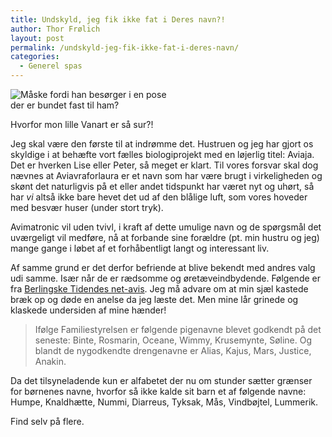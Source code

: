 ```yaml
---
title: Undskyld, jeg fik ikke fat i Deres navn?!
author: Thor Frølich
layout: post
permalink: /undskyld-jeg-fik-ikke-fat-i-deres-navn/
categories:
  - Generel spas
---
```

<div class="bitImage bitRight" style="width: 258px">
  <img src="http://www.abekat.net/images/surtbarn.jpg" alt="Måske fordi han besørger i en pose der er bundet fast til ham?" /></p> <p>
    Hvorfor mon lille Vanart er så sur?!
  </p>
</div>

Jeg skal være den første til at indrømme det. Hustruen og jeg har gjort os skyldige i at behæfte vort fælles biologiprojekt med en løjerlig titel: Aviaja. Det er hverken Lise eller Peter, så meget er klart. Til vores forsvar skal dog nævnes at Aviavraforlaura er et navn som har være brugt i virkeligheden og skønt det naturligvis på et eller andet tidspunkt har været nyt og uhørt, så har *vi* altså ikke bare hevet det ud af den blålige luft, som vores hoveder med besvær huser (under stort tryk).<!--more-->

  
Avimatronic vil uden tvivl, i kraft af dette umulige navn og de spørgsmål det uværgeligt vil medføre, nå at forbande sine forældre (pt. min hustru og jeg) mange gange i løbet af et forhåbentligt langt og interessant liv.

Af samme grund er det derfor befriende at blive bekendt med andres valg udi samme. Især når de er rædsomme og øretæveindbydende. Følgende er fra [Berlingske Tidendes net-avis][1]. Jeg må advare om at min sjæl kastede bræk op og døde en anelse da jeg læste det. Men mine lår grinede og klaskede undersiden af mine hænder!

> Ifølge Familiestyrelsen er følgende pigenavne blevet godkendt på det seneste: Binte, Rosmarin, Oceane, Wimmy, Krusemynte, Søline. Og blandt de nygodkendte drengenavne er Alias, Kajus, Mars, Justice, Anakin.

Da det tilsyneladende kun er alfabetet der nu om stunder sætter grænser for børnenes navne, hvorfor så ikke kalde sit barn et af følgende navne: Humpe, Knaldhætte, Nummi, Diarreus, Tyksak, Mås, Vindbøjtel, Lummerik.

Find selv på flere.

 [1]: http://www.berlingske.dk/article/20080115/danmark/701150046/